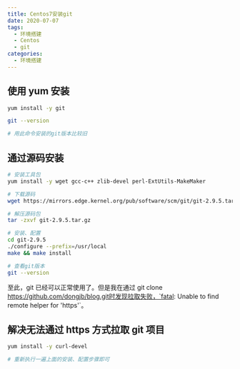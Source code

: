 ```yaml
---
title: Centos7安装git
date: 2020-07-07
tags:
  - 环境搭建
  - Centos
  - git
categories:
  - 环境搭建
---
```


## 使用 yum 安装

```bash
yum install -y git

git --version

# 用此命令安装的git版本比较旧
```

## 通过源码安装

```bash
# 安装工具包
yum install -y wget gcc-c++ zlib-devel perl-ExtUtils-MakeMaker

# 下载源码
wget https://mirrors.edge.kernel.org/pub/software/scm/git/git-2.9.5.tar.gz

# 解压源码包
tar -zxvf git-2.9.5.tar.gz

# 安装、配置
cd git-2.9.5
./configure --prefix=/usr/local
make && make install

# 查看git版本
git --version
```

至此，git 已经可以正常使用了。但是我在通过 git clone https://github.com/dongjb/blog.git时发现拉取失败，`fatal: Unable to find remote helper for 'https'`。

## 解决无法通过 https 方式拉取 git 项目

```bash
yum install -y curl-devel

# 重新执行一遍上面的安装、配置步骤即可
```
